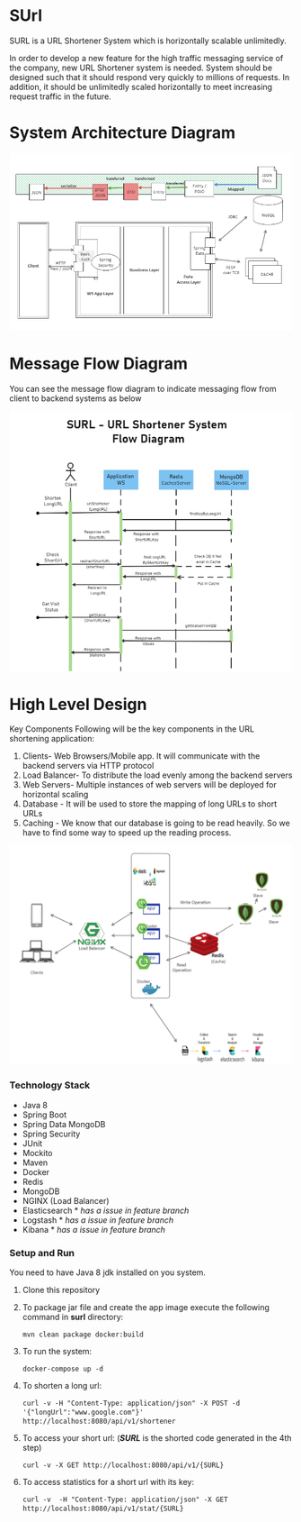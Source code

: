 # SUrl
SURL is a URL Shortener System which is horizontally scalable unlimitedly.

In order to develop a new feature for the high traffic messaging service of the company, new URL Shortener system is needed. System should be designed such that it should respond very quickly to millions of requests. In addition, it should be unlimitedly scaled horizontally to meet increasing request traffic in the future.

# System Architecture Diagram
![designDocs/ArchitectureDiagram.PNG](designDocs/ArchitectureDiagram.PNG)

# Message Flow Diagram
You can see the message flow diagram to indicate messaging flow from client to backend systems as below

![designDocs/MessageFlowDiagram.PNG](designDocs/MessageFlowDiagram.PNG)

# High Level Design

Key Components
Following will be the key components in the URL shortening application:
1.	Clients- Web Browsers/Mobile app. It will communicate with the backend servers via HTTP protocol
2.	Load Balancer- To distribute the load evenly among the backend servers
3.	Web Servers- Multiple instances of web servers will be deployed for horizontal scaling
4.	Database - It will be used to store the mapping of long URLs to short URLs
5.	Caching - We know that our database is going to be read heavily. So we have to find some way to speed up the reading process.


![designDocs/HLD-Tech.PNG](designDocs/HLD-Tech.PNG)

### Technology Stack

* Java 8
* Spring Boot
* Spring Data MongoDB
* Spring Security
* JUnit
* Mockito
* Maven
* Docker
* Redis
* MongoDB
* NGINX (Load Balancer)
* Elasticsearch  * *has a issue in feature branch*
* Logstash  * *has a issue in feature branch*
* Kibana  * *has a issue in feature branch*

### Setup and Run

You need to have Java 8 jdk installed on you system.

1. Clone this repository
2. To package jar file and create the app image execute the following command in **surl** directory:
    ```
    mvn clean package docker:build
    ```
3. To run the system:

    ```
    docker-compose up -d 
    ```

4. To shorten a long url:

    ```
    curl -v -H "Content-Type: application/json" -X POST -d '{"longUrl":"www.google.com"}' http://localhost:8080/api/v1/shortener
    ``` 
5. To access your short url: (***SURL*** is the shorted code generated in the 4th step)
    ```
    curl -v -X GET http://localhost:8080/api/v1/{SURL}
    ```
6. To access statistics for a short url with its key:

    ```
    curl -v  -H "Content-Type: application/json" -X GET http://localhost:8080/api/v1/stat/{SURL}
    ```
